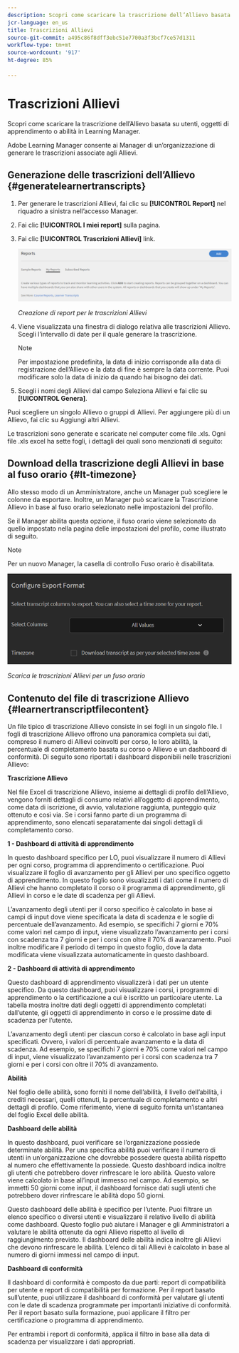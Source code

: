 ```yaml
---
description: Scopri come scaricare la trascrizione dell’Allievo basata su utenti, oggetti di apprendimento o abilità in Learning Manager.
jcr-language: en_us
title: Trascrizioni Allievi
source-git-commit: a495c86f8dff3ebc51e7700a3f3bcf7ce57d1311
workflow-type: tm+mt
source-wordcount: '917'
ht-degree: 85%

---
```




# Trascrizioni Allievi

Scopri come scaricare la trascrizione dell’Allievo basata su utenti, oggetti di apprendimento o abilità in Learning Manager.

Adobe Learning Manager consente ai Manager di un’organizzazione di generare le trascrizioni associate agli Allievi.

## Generazione delle trascrizioni dell’Allievo {#generatelearnertranscripts}

1. Per generare le trascrizioni Allievi, fai clic su **[!UICONTROL Report]** nel riquadro a sinistra nell’accesso Manager.
1. Fai clic **[!UICONTROL I miei report]** sulla pagina.
1. Fai clic **[!UICONTROL Trascrizioni Allievi]** link.

   ![](assets/learner-transcripts.png)

   *Creazione di report per le trascrizioni Allievi*

1. Viene visualizzata una finestra di dialogo relativa alle trascrizioni Allievo. Scegli l’intervallo di date per il quale generare la trascrizione.

   >[!NOTE]
   >
   >Per impostazione predefinita, la data di inizio corrisponde alla data di registrazione dell’Allievo e la data di fine è sempre la data corrente. Puoi modificare solo la data di inizio da quando hai bisogno dei dati.

1. Scegli i nomi degli Allievi dal campo Seleziona Allievi e fai clic su **[!UICONTROL Genera]**.

Puoi scegliere un singolo Allievo o gruppi di Allievi. Per aggiungere più di un Allievo, fai clic su Aggiungi altri Allievi.

Le trascrizioni sono generate e scaricate nel computer come file .xls. Ogni file .xls excel ha sette fogli, i dettagli dei quali sono menzionati di seguito:

## Download della trascrizione degli Allievi in base al fuso orario {#lt-timezone}

Allo stesso modo di un Amministratore, anche un Manager può scegliere le colonne da esportare. Inoltre, un Manager può scaricare la Trascrizione Allievo in base al fuso orario selezionato nelle impostazioni del profilo.

Se il Manager abilita questa opzione, il fuso orario viene selezionato da quello impostato nella pagina delle impostazioni del profilo, come illustrato di seguito.

>[!NOTE]
>
>Per un nuovo Manager, la casella di controllo Fuso orario è disabilitata.

![](assets/image030.png)

*Scarica le trascrizioni Allievi per un fuso orario*

## Contenuto del file di trascrizione Allievo {#learnertranscriptfilecontent}

Un file tipico di trascrizione Allievo consiste in sei fogli in un singolo file. I fogli di trascrizione Allievo offrono una panoramica completa sui dati, compreso il numero di Allievi coinvolti per corso, le loro abilità, la percentuale di completamento basata su corso o Allievo e un dashboard di conformità. Di seguito sono riportati i dashboard disponibili nelle trascrizioni Allievo:

**Trascrizione Allievo**

Nel file Excel di trascrizione Allievo, insieme ai dettagli di profilo dell’Allievo, vengono forniti dettagli di consumo relativi all’oggetto di apprendimento, come data di iscrizione, di avvio, valutazione raggiunta, punteggio quiz ottenuto e così via. Se i corsi fanno parte di un programma di apprendimento, sono elencati separatamente dai singoli dettagli di completamento corso.

**1 - Dashboard di attività di apprendimento**

In questo dashboard specifico per LO, puoi visualizzare il numero di Allievi per ogni corso, programma di apprendimento o certificazione. Puoi visualizzare il foglio di avanzamento per gli Allievi per uno specifico oggetto di apprendimento. In questo foglio sono visualizzati i dati come il numero di Allievi che hanno completato il corso o il programma di apprendimento, gli Allievi in corso e le date di scadenza per gli Allievi.

L’avanzamento degli utenti per il corso specifico è calcolato in base ai campi di input dove viene specificata la data di scadenza e le soglie di percentuale dell’avanzamento. Ad esempio, se specifichi 7 giorni e 70% come valori nel campo di input, viene visualizzato l’avanzamento per i corsi con scadenza tra 7 giorni e per i corsi con oltre il 70% di avanzamento. Puoi inoltre modificare il periodo di tempo in questo foglio, dove la data modificata viene visualizzata automaticamente in questo dashboard.

**2 - Dashboard di attività di apprendimento**

Questo dashboard di apprendimento visualizzerà i dati per un utente specifico. Da questo dashboard, puoi visualizzare i corsi, i programmi di apprendimento o la certificazione a cui è iscritto un particolare utente. La tabella mostra inoltre dati degli oggetti di apprendimento completati dall’utente, gli oggetti di apprendimento in corso e le prossime date di scadenza per l’utente.

L’avanzamento degli utenti per ciascun corso è calcolato in base agli input specificati. Ovvero, i valori di percentuale avanzamento e la data di scadenza. Ad esempio, se specifichi 7 giorni e 70% come valori nel campo di input, viene visualizzato l’avanzamento per i corsi con scadenza tra 7 giorni e per i corsi con oltre il 70% di avanzamento.

**Abilità**

Nel foglio delle abilità, sono forniti il nome dell’abilità, il livello dell’abilità, i crediti necessari, quelli ottenuti, la percentuale di completamento e altri dettagli di profilo. Come riferimento, viene di seguito fornita un’istantanea del foglio Excel delle abilità.

**Dashboard delle abilità**

In questo dashboard, puoi verificare se l’organizzazione possiede determinate abilità. Per una specifica abilità puoi verificare il numero di utenti in un’organizzazione che dovrebbe possedere questa abilità rispetto al numero che effettivamente la possiede. Questo dashboard indica inoltre gli utenti che potrebbero dover rinfrescare le loro abilità. Questo valore viene calcolato in base all’input immesso nel campo. Ad esempio, se immetti 50 giorni come input, il dashboard fornisce dati sugli utenti che potrebbero dover rinfrescare le abilità dopo 50 giorni.

Questo dashboard delle abilità è specifico per l’utente. Puoi filtrare un elenco specifico o diversi utenti e visualizzare il relativo livello di abilità come dashboard. Questo foglio può aiutare i Manager e gli Amministratori a valutare le abilità ottenute da ogni Allievo rispetto al livello di raggiungimento previsto. Il dashboard delle abilità indica inoltre gli Allievi che devono rinfrescare le abilità. L’elenco di tali Allievi è calcolato in base al numero di giorni immessi nel campo di input.

**Dashboard di conformità**

Il dashboard di conformità è composto da due parti: report di compatibilità per utente e report di compatibilità per formazione. Per il report basato sull’utente, puoi utilizzare il dashboard di conformità per valutare gli utenti con le date di scadenza programmate per importanti iniziative di conformità. Per il report basato sulla formazione, puoi applicare il filtro per certificazione o programma di apprendimento.

Per entrambi i report di conformità, applica il filtro in base alla data di scadenza per visualizzare i dati appropriati.
